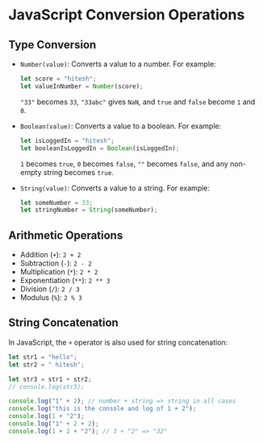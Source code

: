 # JavaScript Conversion Operations

## Type Conversion

- `Number(value)`: Converts a value to a number. For example:

    ```javascript
    let score = "hitesh";
    let valueInNumber = Number(score);
    ```

    `"33"` becomes `33`, `"33abc"` gives `NaN`, and `true` and `false` become `1` and `0`.

- `Boolean(value)`: Converts a value to a boolean. For example:

    ```javascript
    let isLoggedIn = "hitesh";
    let booleanIsLoggedIn = Boolean(isLoggedIn);
    ```

    `1` becomes `true`, `0` becomes `false`, `""` becomes `false`, and any non-empty string becomes `true`.

- `String(value)`: Converts a value to a string. For example:

    ```javascript
    let someNumber = 33;
    let stringNumber = String(someNumber);
    ```

## Arithmetic Operations

- Addition (`+`): `2 + 2`
- Subtraction (`-`): `2 - 2`
- Multiplication (`*`): `2 * 2`
- Exponentiation (`**`): `2 ** 3`
- Division (`/`): `2 / 3`
- Modulus (`%`): `2 % 3`

## String Concatenation

In JavaScript, the `+` operator is also used for string concatenation:

```javascript
let str1 = "hello";
let str2 = " hitesh";

let str3 = str1 + str2;
// console.log(str3);

console.log("1" + 2); // number + string => string in all cases
console.log("this is the console and log of 1 + 2");
console.log(1 + "2"); 
console.log("1" + 2 + 2);
console.log(1 + 2 + "2"); // 3 + "2" => "32"